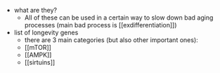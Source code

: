   * what are they?
    * All of these can be used in a certain way to slow down bad aging processes (main bad process is [[exdifferentiation]])
  * list of longevity genes
    * there are 3 main categories (but also other important ones):
    * [[mTOR]]
    * [[AMPK]]
    * [[sirtuins]]
